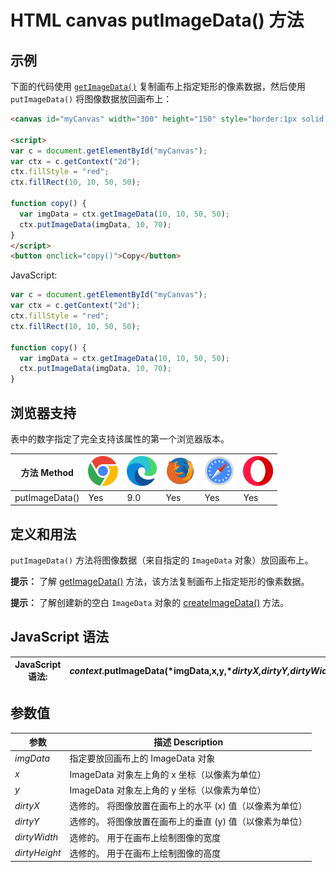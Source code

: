 HTML canvas putImageData() 方法
===

## 示例

下面的代码使用 [`getImageData()`](./canvas_getimagedata.md) 复制画布上指定矩形的像素数据，然后使用 `putImageData()` 将图像数据放回画布上：

```html idoc:preview:iframe
<canvas id="myCanvas" width="300" height="150" style="border:1px solid #d3d3d3;">您的浏览器不支持 HTML5 canvas 标签。</canvas>

<script>
var c = document.getElementById("myCanvas");
var ctx = c.getContext("2d");
ctx.fillStyle = "red";
ctx.fillRect(10, 10, 50, 50);

function copy() {
  var imgData = ctx.getImageData(10, 10, 50, 50);
  ctx.putImageData(imgData, 10, 70);
}
</script>
<button onclick="copy()">Copy</button>
```

JavaScript:

```js
var c = document.getElementById("myCanvas");
var ctx = c.getContext("2d");
ctx.fillStyle = "red";
ctx.fillRect(10, 10, 50, 50);

function copy() {
  var imgData = ctx.getImageData(10, 10, 50, 50);
  ctx.putImageData(imgData, 10, 70);
}
```

## 浏览器支持

表中的数字指定了完全支持该属性的第一个浏览器版本。

| 方法 Method | ![chrome][1] | ![edge][2] | ![firefox][3] | ![safari][4] | ![opera][5] |
| ------- | --- | --- | --- | --- | --- |
| putImageData() | Yes | 9.0 | Yes | Yes | Yes |
<!--rehype:style=width: 100%; display: inline-table;-->

## 定义和用法

`putImageData()` 方法将图像数据（来自指定的 `ImageData` 对象）放回画布上。

**提示：** 了解 [getImageData()](canvas_getimagedata.md) 方法，该方法复制画布上指定矩形的像素数据。

**提示：** 了解创建新的空白 `ImageData` 对象的 [createImageData()](canvas_createimagedata.md) 方法。

## JavaScript 语法

| JavaScript 语法: | *context*.putImageData(*imgData,x,y,**dirtyX,dirtyY,dirtyWidth,dirtyHeight*); |
| ---- | ---- |
<!--rehype:style=width: 100%; display: inline-table;-->

## 参数值

| 参数 | 描述 Description |
| ---- | ---- |
| *imgData*     | 指定要放回画布上的 ImageData 对象 |
| *x*           | ImageData 对象左上角的 x 坐标（以像素为单位） |
| *y*           | ImageData 对象左上角的 y 坐标（以像素为单位） |
| *dirtyX*      | 选修的。 将图像放置在画布上的水平 (x) 值（以像素为单位） |
| *dirtyY*      | 选修的。 将图像放置在画布上的垂直 (y) 值（以像素为单位） |
| *dirtyWidth*  | 选修的。 用于在画布上绘制图像的宽度 |
| *dirtyHeight* | 选修的。 用于在画布上绘制图像的高度 |
<!--rehype:style=width: 100%; display: inline-table;-->

[1]: ../assets/chrome.svg
[2]: ../assets/edge.svg
[3]: ../assets/firefox.svg
[4]: ../assets/safari.svg
[5]: ../assets/opera.svg
